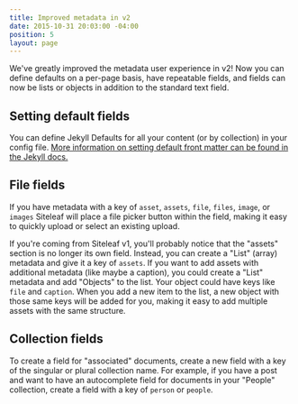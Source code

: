 ```yaml
---
title: Improved metadata in v2
date: 2015-10-31 20:03:00 -04:00
position: 5
layout: page
---
```


We've greatly improved the metadata user experience in v2! Now you can define defaults on a per-page basis, have repeatable fields, and fields can now be lists or objects in addition to the standard text field.

## Setting default fields

You can define Jekyll Defaults for all your content (or by collection) in your config file. [More information on setting default front matter can be found in the Jekyll docs.](http://jekyllrb.com/docs/configuration/#front-matter-defaults)

## File fields

If you have metadata with a key of `asset`, `assets`, `file`, `files`, `image`, or `images` Siteleaf will place a file picker button within the field, making it easy to quickly upload or select an existing upload.

If you're coming from Siteleaf v1, you'll probably notice that the "assets" section is no longer its own field. Instead, you can create a "List" (array) metadata and give it a key of `assets`. If you want to add assets with additional metadata (like maybe a caption), you could create a "List" metadata and add "Objects" to the list. Your object could have keys like `file` and `caption`. When you add a new item to the list, a new object with those same keys will be added for you, making it easy to add multiple assets with the same structure.

## Collection fields

To create a field for "associated" documents, create a new field with a key of the singular or plural collection name. For example, if you have a post and want to have an autocomplete field for documents in your "People" collection, create a field with a key of `person` or `people`.
